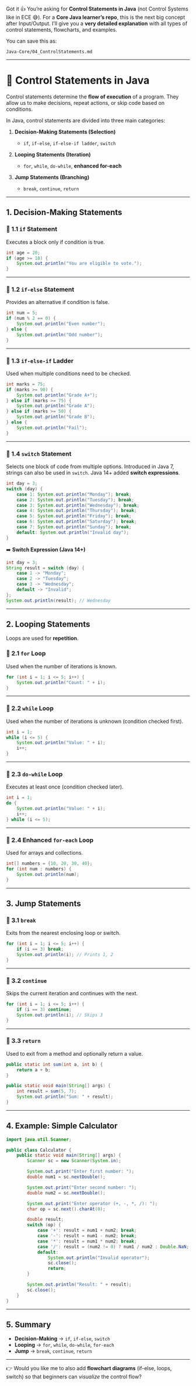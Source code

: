Got it 👍 You’re asking for **Control Statements in Java** (not Control Systems like in ECE 😅).
For a **Core Java learner’s repo**, this is the next big concept after Input/Output.
I’ll give you a **very detailed explanation** with all types of control statements, flowcharts, and examples.

You can save this as:

```
Java-Core/04_ControlStatements.md
```

---

# 📘 Control Statements in Java

Control statements determine the **flow of execution** of a program.
They allow us to make decisions, repeat actions, or skip code based on conditions.

In Java, control statements are divided into three main categories:

1. **Decision-Making Statements (Selection)**

   * `if`, `if-else`, `if-else-if ladder`, `switch`
2. **Looping Statements (Iteration)**

   * `for`, `while`, `do-while`, **enhanced for-each**
3. **Jump Statements (Branching)**

   * `break`, `continue`, `return`

---

## 1. Decision-Making Statements

### 🔹 1.1 `if` Statement

Executes a block only if condition is true.

```java
int age = 20;
if (age >= 18) {
    System.out.println("You are eligible to vote.");
}
```

---

### 🔹 1.2 `if-else` Statement

Provides an alternative if condition is false.

```java
int num = 5;
if (num % 2 == 0) {
    System.out.println("Even number");
} else {
    System.out.println("Odd number");
}
```

---

### 🔹 1.3 `if-else-if` Ladder

Used when multiple conditions need to be checked.

```java
int marks = 75;
if (marks >= 90) {
    System.out.println("Grade A+");
} else if (marks >= 75) {
    System.out.println("Grade A");
} else if (marks >= 50) {
    System.out.println("Grade B");
} else {
    System.out.println("Fail");
}
```

---

### 🔹 1.4 `switch` Statement

Selects one block of code from multiple options.
Introduced in Java 7, strings can also be used in `switch`.
Java 14+ added **switch expressions**.

```java
int day = 3;
switch (day) {
    case 1: System.out.println("Monday"); break;
    case 2: System.out.println("Tuesday"); break;
    case 3: System.out.println("Wednesday"); break;
    case 4: System.out.println("Thursday"); break;
    case 5: System.out.println("Friday"); break;
    case 6: System.out.println("Saturday"); break;
    case 7: System.out.println("Sunday"); break;
    default: System.out.println("Invalid day");
}
```

➡️ **Switch Expression (Java 14+)**

```java
int day = 3;
String result = switch (day) {
    case 1 -> "Monday";
    case 2 -> "Tuesday";
    case 3 -> "Wednesday";
    default -> "Invalid";
};
System.out.println(result); // Wednesday
```

---

## 2. Looping Statements

Loops are used for **repetition**.

### 🔹 2.1 `for` Loop

Used when the number of iterations is known.

```java
for (int i = 1; i <= 5; i++) {
    System.out.println("Count: " + i);
}
```

---

### 🔹 2.2 `while` Loop

Used when the number of iterations is unknown (condition checked first).

```java
int i = 1;
while (i <= 5) {
    System.out.println("Value: " + i);
    i++;
}
```

---

### 🔹 2.3 `do-while` Loop

Executes at least once (condition checked later).

```java
int i = 1;
do {
    System.out.println("Value: " + i);
    i++;
} while (i <= 5);
```

---

### 🔹 2.4 Enhanced `for-each` Loop

Used for arrays and collections.

```java
int[] numbers = {10, 20, 30, 40};
for (int num : numbers) {
    System.out.println(num);
}
```

---

## 3. Jump Statements

### 🔹 3.1 `break`

Exits from the nearest enclosing loop or switch.

```java
for (int i = 1; i <= 5; i++) {
    if (i == 3) break;
    System.out.println(i); // Prints 1, 2
}
```

---

### 🔹 3.2 `continue`

Skips the current iteration and continues with the next.

```java
for (int i = 1; i <= 5; i++) {
    if (i == 3) continue;
    System.out.println(i); // Skips 3
}
```

---

### 🔹 3.3 `return`

Used to exit from a method and optionally return a value.

```java
public static int sum(int a, int b) {
    return a + b;
}

public static void main(String[] args) {
    int result = sum(5, 7);
    System.out.println("Sum: " + result);
}
```

---

## 4. Example: Simple Calculator

```java
import java.util.Scanner;

public class Calculator {
    public static void main(String[] args) {
        Scanner sc = new Scanner(System.in);

        System.out.print("Enter first number: ");
        double num1 = sc.nextDouble();

        System.out.print("Enter second number: ");
        double num2 = sc.nextDouble();

        System.out.print("Enter operator (+, -, *, /): ");
        char op = sc.next().charAt(0);

        double result;
        switch (op) {
            case '+': result = num1 + num2; break;
            case '-': result = num1 - num2; break;
            case '*': result = num1 * num2; break;
            case '/': result = (num2 != 0) ? num1 / num2 : Double.NaN; break;
            default: 
                System.out.println("Invalid operator");
                sc.close();
                return;
        }

        System.out.println("Result: " + result);
        sc.close();
    }
}
```

---

## 5. Summary

* **Decision-Making** → `if`, `if-else`, `switch`
* **Looping** → `for`, `while`, `do-while`, `for-each`
* **Jump** → `break`, `continue`, `return`

---

👉 Would you like me to also add **flowchart diagrams** (if-else, loops, switch) so that beginners can *visualize* the control flow?
